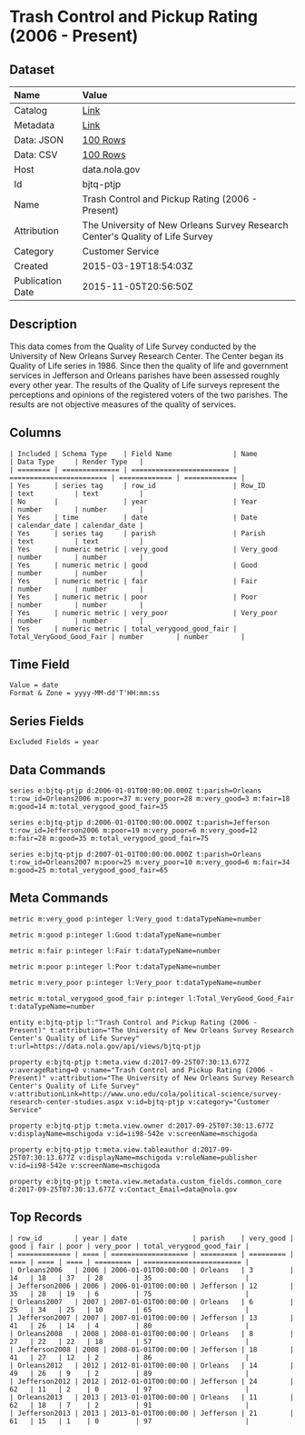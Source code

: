 # Trash Control and Pickup Rating (2006 - Present)

## Dataset

| Name | Value |
| :--- | :---- |
| Catalog | [Link](https://catalog.data.gov/dataset/trash-control-and-pickup-rating-2006-present) |
| Metadata | [Link](https://data.nola.gov/api/views/bjtq-ptjp) |
| Data: JSON | [100 Rows](https://data.nola.gov/api/views/bjtq-ptjp/rows.json?max_rows=100) |
| Data: CSV | [100 Rows](https://data.nola.gov/api/views/bjtq-ptjp/rows.csv?max_rows=100) |
| Host | data.nola.gov |
| Id | bjtq-ptjp |
| Name | Trash Control and Pickup Rating (2006 - Present) |
| Attribution | The University of New Orleans Survey Research Center's Quality of Life Survey |
| Category | Customer Service |
| Created | 2015-03-19T18:54:03Z |
| Publication Date | 2015-11-05T20:56:50Z |

## Description

This data comes from the Quality of Life Survey conducted by the University of New Orleans Survey Research Center. The Center began its Quality of Life series in 1986. Since then the quality of life and government services in Jefferson and Orleans parishes have been assessed roughly every other year. The results of the Quality of Life surveys represent the perceptions and opinions of the registered voters of the two parishes. The results are not objective measures of the quality of services.

## Columns

```ls
| Included | Schema Type    | Field Name               | Name                     | Data Type     | Render Type   |
| ======== | ============== | ======================== | ======================== | ============= | ============= |
| Yes      | series tag     | row_id                   | Row_ID                   | text          | text          |
| No       |                | year                     | Year                     | number        | number        |
| Yes      | time           | date                     | Date                     | calendar_date | calendar_date |
| Yes      | series tag     | parish                   | Parish                   | text          | text          |
| Yes      | numeric metric | very_good                | Very_good                | number        | number        |
| Yes      | numeric metric | good                     | Good                     | number        | number        |
| Yes      | numeric metric | fair                     | Fair                     | number        | number        |
| Yes      | numeric metric | poor                     | Poor                     | number        | number        |
| Yes      | numeric metric | very_poor                | Very_poor                | number        | number        |
| Yes      | numeric metric | total_verygood_good_fair | Total_VeryGood_Good_Fair | number        | number        |
```

## Time Field

```ls
Value = date
Format & Zone = yyyy-MM-dd'T'HH:mm:ss
```

## Series Fields

```ls
Excluded Fields = year
```

## Data Commands

```ls
series e:bjtq-ptjp d:2006-01-01T00:00:00.000Z t:parish=Orleans t:row_id=Orleans2006 m:poor=37 m:very_poor=28 m:very_good=3 m:fair=18 m:good=14 m:total_verygood_good_fair=35

series e:bjtq-ptjp d:2006-01-01T00:00:00.000Z t:parish=Jefferson t:row_id=Jefferson2006 m:poor=19 m:very_poor=6 m:very_good=12 m:fair=28 m:good=35 m:total_verygood_good_fair=75

series e:bjtq-ptjp d:2007-01-01T00:00:00.000Z t:parish=Orleans t:row_id=Orleans2007 m:poor=25 m:very_poor=10 m:very_good=6 m:fair=34 m:good=25 m:total_verygood_good_fair=65
```

## Meta Commands

```ls
metric m:very_good p:integer l:Very_good t:dataTypeName=number

metric m:good p:integer l:Good t:dataTypeName=number

metric m:fair p:integer l:Fair t:dataTypeName=number

metric m:poor p:integer l:Poor t:dataTypeName=number

metric m:very_poor p:integer l:Very_poor t:dataTypeName=number

metric m:total_verygood_good_fair p:integer l:Total_VeryGood_Good_Fair t:dataTypeName=number

entity e:bjtq-ptjp l:"Trash Control and Pickup Rating (2006 - Present)" t:attribution="The University of New Orleans Survey Research Center's Quality of Life Survey" t:url=https://data.nola.gov/api/views/bjtq-ptjp

property e:bjtq-ptjp t:meta.view d:2017-09-25T07:30:13.677Z v:averageRating=0 v:name="Trash Control and Pickup Rating (2006 - Present)" v:attribution="The University of New Orleans Survey Research Center's Quality of Life Survey" v:attributionLink=http://www.uno.edu/cola/political-science/survey-research-center-studies.aspx v:id=bjtq-ptjp v:category="Customer Service"

property e:bjtq-ptjp t:meta.view.owner d:2017-09-25T07:30:13.677Z v:displayName=mschigoda v:id=ii98-542e v:screenName=mschigoda

property e:bjtq-ptjp t:meta.view.tableauthor d:2017-09-25T07:30:13.677Z v:displayName=mschigoda v:roleName=publisher v:id=ii98-542e v:screenName=mschigoda

property e:bjtq-ptjp t:meta.view.metadata.custom_fields.common_core d:2017-09-25T07:30:13.677Z v:Contact_Email=data@nola.gov
```

## Top Records

```ls
| row_id        | year | date                | parish    | very_good | good | fair | poor | very_poor | total_verygood_good_fair | 
| ============= | ==== | =================== | ========= | ========= | ==== | ==== | ==== | ========= | ======================== | 
| Orleans2006   | 2006 | 2006-01-01T00:00:00 | Orleans   | 3         | 14   | 18   | 37   | 28        | 35                       | 
| Jefferson2006 | 2006 | 2006-01-01T00:00:00 | Jefferson | 12        | 35   | 28   | 19   | 6         | 75                       | 
| Orleans2007   | 2007 | 2007-01-01T00:00:00 | Orleans   | 6         | 25   | 34   | 25   | 10        | 65                       | 
| Jefferson2007 | 2007 | 2007-01-01T00:00:00 | Jefferson | 13        | 41   | 26   | 14   | 4         | 80                       | 
| Orleans2008   | 2008 | 2008-01-01T00:00:00 | Orleans   | 8         | 27   | 22   | 22   | 18        | 57                       | 
| Jefferson2008 | 2008 | 2008-01-01T00:00:00 | Jefferson | 18        | 41   | 27   | 12   | 2         | 86                       | 
| Orleans2012   | 2012 | 2012-01-01T00:00:00 | Orleans   | 14        | 49   | 26   | 9    | 2         | 89                       | 
| Jefferson2012 | 2012 | 2012-01-01T00:00:00 | Jefferson | 24        | 62   | 11   | 2    | 0         | 97                       | 
| Orleans2013   | 2013 | 2013-01-01T00:00:00 | Orleans   | 11        | 62   | 18   | 7    | 2         | 91                       | 
| Jefferson2013 | 2013 | 2013-01-01T00:00:00 | Jefferson | 21        | 61   | 15   | 1    | 0         | 97                       | 
```